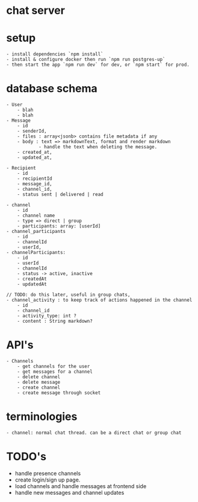 # chat server

# setup
    - install dependencies `npm install`
    - install & configure docker then run `npm run postgres-up`
    - then start the app `npm run dev` for dev, or `npm start` for prod. 

# database schema
    - User 
        - blah 
        - blah
    - Message
        - id
        - senderId,
        - files : array<jsonb> contains file metadata if any
        - body : text => markdownText, format and render markdown 
                - handle the text when deleting the message.
        - created_at,
        - updated_at,

    - Recipient
        - id
        - recipientId
        - message_id,
        - channel_id,
        - status sent | delivered | read 

    - channel
        - id
        - channel name
        - type => direct | group
        - participants: array: [userId]
    - channel_participants 
        - id
        - channelId
        - userId,
    - channelParticipants:
        - id
        - userId
        - channelId
        - status -> active, inactive 
        - createdAt
        - updatedAt

    // TODO: do this later, useful in group chats,  
    - channel_activity : to keep track of actions happened in the channel
        - id
        - channel_id
        - activity_type: int ? 
        - content : String markdown? 



# API's 
    - Channels 
        - get channels for the user
        - get messages for a channel
        - delete channel
        - delete message
        - create channel 
        - create message through socket 


# terminologies
    - channel: normal chat thread. can be a direct chat or group chat

# TODO's

- handle presence channels
- create login/sign up page.
- load channels and handle messages at frontend side
- handle new messages and channel updates
